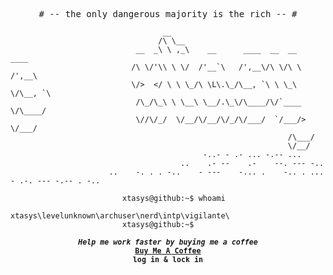 <p align="center">
<samp>
  # -- the only dangerous majority is the rich -- # 
</samp>
</p>

                                      __                                      
                                     /\ \__                                   
                                __  _\ \ ,_\    __      ____  __  __    ____  
                               /\ \/'\\ \ \/  /'__`\   /',__\/\ \/\ \  /',__\ 
                               \/>  </ \ \ \_/\ \L\.\_/\__, `\ \ \_\ \/\__, `\
                                /\_/\_\ \ \__\ \__/.\_\/\____/\/`____ \/\____/
                                \//\/_/  \/__/\/__/\/_/\/___/  `/___/> \/___/ 
                                                                  /\___/      
                                                                  \/__/       
                                               -..- - .- ... -.-- ...
                                          ..    .- --    .-    --. --- -..                                     
                          ..    -. . . -..    - ---    -... .    -.. . ... - .-. --- -.-- . -..
                                
                             xtasys@github:~$ whoami 
                             xtasys\levelunknown\archuser\nerd\intp\vigilante\
                             xtasys@github:~$ 

<p align="center">
<samp>
  <sup>
    <b>
    <i>Help me work faster by buying me a coffee</i>
    <br>
    <a href="https://buymeacoffee.com/xtasys">Buy Me A Coffee</a><br>
    log in & lock in 
  </sup>
</samp>
</p>
  
  
  
